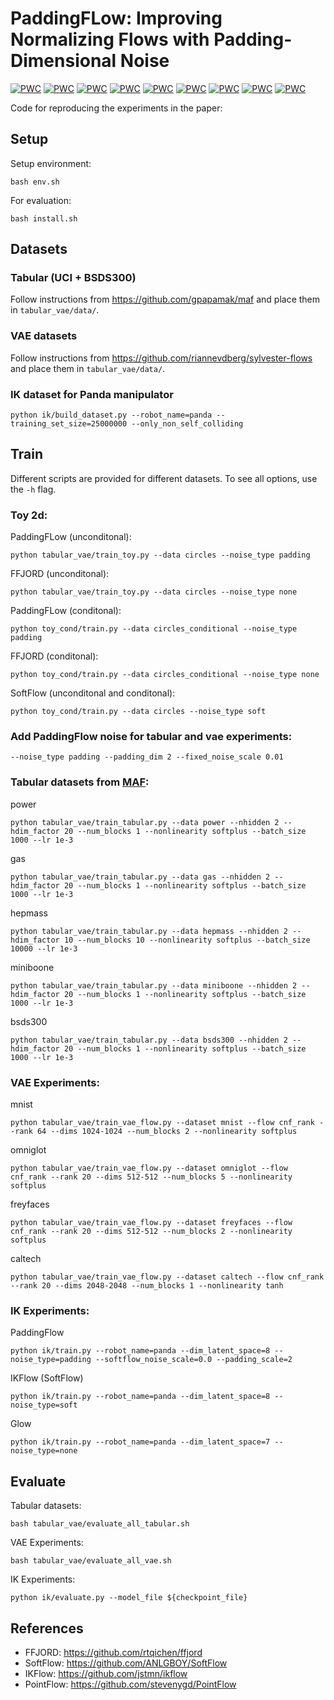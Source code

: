 # PaddingFLow: Improving Normalizing Flows with Padding-Dimensional Noise
 	
[![PWC](https://img.shields.io/endpoint.svg?url=https://paperswithcode.com/badge/paddingflow-improving-normalizing-flows-with/density-estimation-on-bsds300)](https://paperswithcode.com/sota/density-estimation-on-bsds300?p=paddingflow-improving-normalizing-flows-with)
[![PWC](https://img.shields.io/endpoint.svg?url=https://paperswithcode.com/badge/paddingflow-improving-normalizing-flows-with/density-estimation-on-caltech-101)](https://paperswithcode.com/sota/density-estimation-on-caltech-101?p=paddingflow-improving-normalizing-flows-with)
[![PWC](https://img.shields.io/endpoint.svg?url=https://paperswithcode.com/badge/paddingflow-improving-normalizing-flows-with/density-estimation-on-freyfaces)](https://paperswithcode.com/sota/density-estimation-on-freyfaces?p=paddingflow-improving-normalizing-flows-with)
[![PWC](https://img.shields.io/endpoint.svg?url=https://paperswithcode.com/badge/paddingflow-improving-normalizing-flows-with/density-estimation-on-mnist)](https://paperswithcode.com/sota/density-estimation-on-mnist?p=paddingflow-improving-normalizing-flows-with)
[![PWC](https://img.shields.io/endpoint.svg?url=https://paperswithcode.com/badge/paddingflow-improving-normalizing-flows-with/density-estimation-on-omniglot)](https://paperswithcode.com/sota/density-estimation-on-omniglot?p=paddingflow-improving-normalizing-flows-with)
[![PWC](https://img.shields.io/endpoint.svg?url=https://paperswithcode.com/badge/paddingflow-improving-normalizing-flows-with/density-estimation-on-uci-gas)](https://paperswithcode.com/sota/density-estimation-on-uci-gas?p=paddingflow-improving-normalizing-flows-with)
[![PWC](https://img.shields.io/endpoint.svg?url=https://paperswithcode.com/badge/paddingflow-improving-normalizing-flows-with/density-estimation-on-uci-hepmass)](https://paperswithcode.com/sota/density-estimation-on-uci-hepmass?p=paddingflow-improving-normalizing-flows-with)
[![PWC](https://img.shields.io/endpoint.svg?url=https://paperswithcode.com/badge/paddingflow-improving-normalizing-flows-with/density-estimation-on-uci-miniboone)](https://paperswithcode.com/sota/density-estimation-on-uci-miniboone?p=paddingflow-improving-normalizing-flows-with)
[![PWC](https://img.shields.io/endpoint.svg?url=https://paperswithcode.com/badge/paddingflow-improving-normalizing-flows-with/density-estimation-on-uci-power)](https://paperswithcode.com/sota/density-estimation-on-uci-power?p=paddingflow-improving-normalizing-flows-with)

Code for reproducing the experiments in the paper:

## Setup
Setup environment:
```
bash env.sh
```
For evaluation:
```
bash install.sh
```
## Datasets

### Tabular (UCI + BSDS300)
Follow instructions from https://github.com/gpapamak/maf and place them in `tabular_vae/data/`.

### VAE datasets
Follow instructions from https://github.com/riannevdberg/sylvester-flows and place them in `tabular_vae/data/`.

### IK dataset for Panda manipulator
```
python ik/build_dataset.py --robot_name=panda --training_set_size=25000000 --only_non_self_colliding
```
## Train

Different scripts are provided for different datasets. To see all options, use the `-h` flag.

### Toy 2d:
PaddingFLow (unconditonal):
```
python tabular_vae/train_toy.py --data circles --noise_type padding
```
FFJORD (unconditonal):
```
python tabular_vae/train_toy.py --data circles --noise_type none
```
PaddingFLow (conditonal):
```
python toy_cond/train.py --data circles_conditional --noise_type padding
```
FFJORD (conditonal):
```
python toy_cond/train.py --data circles_conditional --noise_type none
```
SoftFlow (unconditonal and conditonal):
```
python toy_cond/train.py --data circles --noise_type soft
```
### Add PaddingFlow noise for tabular and vae experiments:
```
--noise_type padding --padding_dim 2 --fixed_noise_scale 0.01
```
### Tabular datasets from [MAF](https://github.com/gpapamak/maf):
power
```
python tabular_vae/train_tabular.py --data power --nhidden 2 --hdim_factor 20 --num_blocks 1 --nonlinearity softplus --batch_size 1000 --lr 1e-3
```
gas
```
python tabular_vae/train_tabular.py --data gas --nhidden 2 --hdim_factor 20 --num_blocks 1 --nonlinearity softplus --batch_size 1000 --lr 1e-3
```
hepmass
```
python tabular_vae/train_tabular.py --data hepmass --nhidden 2 --hdim_factor 10 --num_blocks 10 --nonlinearity softplus --batch_size 10000 --lr 1e-3
```
miniboone
```
python tabular_vae/train_tabular.py --data miniboone --nhidden 2 --hdim_factor 20 --num_blocks 1 --nonlinearity softplus --batch_size 1000 --lr 1e-3
```
bsds300
```
python tabular_vae/train_tabular.py --data bsds300 --nhidden 2 --hdim_factor 20 --num_blocks 1 --nonlinearity softplus --batch_size 1000 --lr 1e-3
```

### VAE Experiments:
mnist
```
python tabular_vae/train_vae_flow.py --dataset mnist --flow cnf_rank --rank 64 --dims 1024-1024 --num_blocks 2 --nonlinearity softplus
```
omniglot
```
python tabular_vae/train_vae_flow.py --dataset omniglot --flow cnf_rank --rank 20 --dims 512-512 --num_blocks 5 --nonlinearity softplus
```
freyfaces
```
python tabular_vae/train_vae_flow.py --dataset freyfaces --flow cnf_rank --rank 20 --dims 512-512 --num_blocks 2 --nonlinearity softplus
```
caltech
```
python tabular_vae/train_vae_flow.py --dataset caltech --flow cnf_rank --rank 20 --dims 2048-2048 --num_blocks 1 --nonlinearity tanh
```


### IK Experiments:
PaddingFlow
```
python ik/train.py --robot_name=panda --dim_latent_space=8 --noise_type=padding --softflow_noise_scale=0.0 --padding_scale=2
```
IKFlow (SoftFlow)
```
python ik/train.py --robot_name=panda --dim_latent_space=8 --noise_type=soft
```
Glow
```
python ik/train.py --robot_name=panda --dim_latent_space=7 --noise_type=none
```

## Evaluate
Tabular datasets:
```
bash tabular_vae/evaluate_all_tabular.sh
```
VAE Experiments:
```
bash tabular_vae/evaluate_all_vae.sh
```
IK Experiments:
```
python ik/evaluate.py --model_file ${checkpoint_file}
```



## References
- FFJORD: https://github.com/rtqichen/ffjord
- SoftFlow: https://github.com/ANLGBOY/SoftFlow
- IKFlow: https://github.com/jstmn/ikflow
- PointFlow: https://github.com/stevenygd/PointFlow

